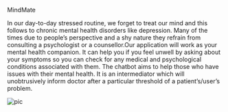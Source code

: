 MindMate

In our day-to-day stressed routine, we forget to treat our mind and this follows to chronic mental health disorders like depression. Many of the times due to people’s perspective and a shy nature they refrain from consulting a psychologist or a counsellor.Our application will work as your mental health companion. It can help you if 
you feel unwell by asking about your symptoms so you can check for any medical and psychological conditions associated with them. The chatbot aims to help those who have issues with their mental health. It is an intermediator which will unobtrusively inform doctor after a particular threshold of a patient’s/user’s problem.

![pic]([http://url/to/img.png](https://www.google.com/url?sa=i&url=https%3A%2F%2Funsplash.com%2Fs%2Fphotos%2Fpic&psig=AOvVaw1Rd6mYbZxdPWi3NGE4ZUND&ust=1680940338270000&source=images&cd=vfe&ved=0CBAQjRxqFwoTCLCKv--kl_4CFQAAAAAdAAAAABAE))
